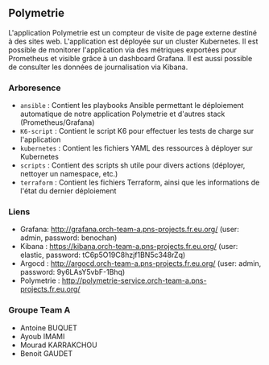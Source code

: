 ## Polymetrie

L'application Polymetrie est un compteur de visite de page externe destiné à des sites web.
L'application est déployée sur un cluster Kubernetes.
Il est possible de monitorer l'application via des métriques exportées pour Prometheus et visible grâce à un dashboard Grafana.
Il est aussi possible de consulter les données de journalisation via Kibana.

### Arboresence
- `ansible` : Contient les playbooks Ansible permettant le déploiement automatique de notre application Polymetrie et d'autres stack (Prometheus/Grafana)
- `K6-script` : Contient le script K6 pour effectuer les tests de charge sur l'application
- `kubernetes` : Contient les fichiers YAML des ressources à déployer sur Kubernetes
- `scripts` : Contient des scripts sh utile pour divers actions (déployer, nettoyer un namespace, etc.)
- `terraform` : Contient les fichiers Terraform, ainsi que les informations de l'état du dernier déploiement

### Liens
- Grafana: http://grafana.orch-team-a.pns-projects.fr.eu.org/ (user: admin, password: benochan)
- Kibana : https://kibana.orch-team-a.pns-projects.fr.eu.org/ (user: elastic, password: tC6p5O19C8hzjf1BN5c348rZq)
- Argocd : http://argocd.orch-team-a.pns-projects.fr.eu.org/ (user: admin, password: 9y6LAsY5vbF-1Bhq)
- Polymetrie : http://polymetrie-service.orch-team-a.pns-projects.fr.eu.org/

### Groupe Team A
- Antoine BUQUET
- Ayoub IMAMI
- Mourad KARRAKCHOU
- Benoit GAUDET
